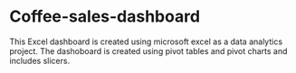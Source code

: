 # Coffee-sales-dashboard
This Excel dashboard is created using microsoft excel as a data analytics project. The dashoboard is created using pivot tables and pivot charts and includes slicers.
